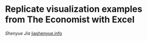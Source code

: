 # Replicate visualization examples from The Economist with Excel

*Shenyue Jia*
[jiashenyue.info](https://www.jiashenyue.info/)
